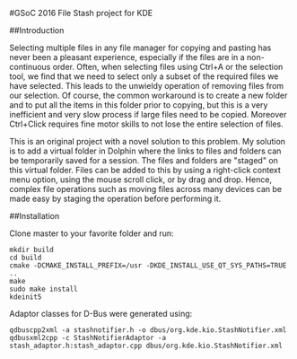 #GSoC 2016 File Stash project for KDE

##Introduction

Selecting multiple files in any file manager for copying and pasting has never been a pleasant experience, especially if the files are in a non-continuous order. Often, when selecting files using Ctrl+A or the selection tool, we find that we need to select only a subset of the required files we have selected. This leads to the unwieldy operation of removing files from our selection. Of course, the common workaround is to create a new folder and to put all the items in this folder prior to copying, but this is a very inefficient and very slow process if large files need to be copied. Moreover Ctrl+Click requires fine motor skills to not lose the entire selection of files.

This is an original project with a novel solution to this problem. My solution is to add a virtual folder in Dolphin where the links to files and folders can be temporarily saved for a session. The files and folders are "staged" on this virtual folder. Files can be added to this by using a right-click context menu option, using the mouse scroll click, or by drag and drop. Hence, complex file operations such as moving files across many devices can be made easy by staging the operation before performing it.

##Installation

Clone master to your favorite folder and run:

```
mkdir build
cd build
cmake -DCMAKE_INSTALL_PREFIX=/usr -DKDE_INSTALL_USE_QT_SYS_PATHS=TRUE ..
make
sudo make install
kdeinit5
```

Adaptor classes for D-Bus were generated using:

```
qdbuscpp2xml -a stashnotifier.h -o dbus/org.kde.kio.StashNotifier.xml
qdbusxml2cpp -c StashNotifierAdaptor -a stash_adaptor.h:stash_adaptor.cpp dbus/org.kde.kio.StashNotifier.xml
```
